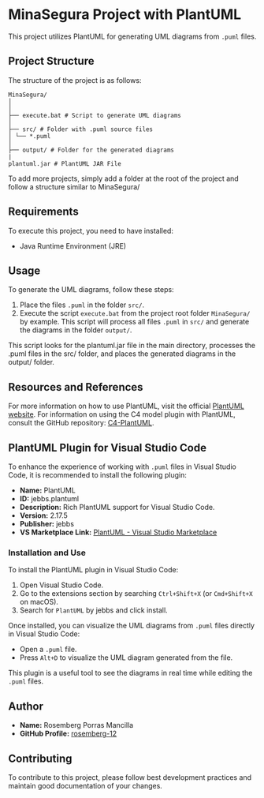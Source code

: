 # MinaSegura Project with PlantUML

This project utilizes PlantUML for generating UML diagrams from `.puml` files.

## Project Structure

The structure of the project is as follows:

```Skeleton
MinaSegura/
│
│
├── execute.bat # Script to generate UML diagrams
│
├── src/ # Folder with .puml source files
│ └── *.puml
│
├── output/ # Folder for the generated diagrams
|
plantuml.jar # PlantUML JAR File
```

To add more projects, simply add a folder at the root of the project and follow a structure similar to MinaSegura/

## Requirements

To execute this project, you need to have installed:

- Java Runtime Environment (JRE)

## Usage

To generate the UML diagrams, follow these steps:

1. Place the files `.puml` in the folder `src/`.
2. Execute the script `execute.bat` from the project root folder `MinaSegura/` by example. This script will process all files `.puml` in `src/` and generate the diagrams in the folder `output/`.

This script looks for the plantuml.jar file in the main directory, processes the .puml files in the src/ folder, and places the generated diagrams in the output/ folder.

## Resources and References

For more information on how to use PlantUML, visit the official [PlantUML website](https://plantuml.com/es/).
For information on using the C4 model plugin with PlantUML, consult the GitHub repository: [C4-PlantUML](https://github.com/plantuml-stdlib/C4-PlantUML).

## PlantUML Plugin for Visual Studio Code

To enhance the experience of working with `.puml` files in Visual Studio Code, it is recommended to install the following plugin:

- **Name:** PlantUML
- **ID:** jebbs.plantuml
- **Description:** Rich PlantUML support for Visual Studio Code.
- **Version:** 2.17.5
- **Publisher:** jebbs
- **VS Marketplace Link:** [PlantUML - Visual Studio Marketplace](https://marketplace.visualstudio.com/items?itemName=jebbs.plantuml)

### Installation and Use

To install the PlantUML plugin in Visual Studio Code:

1. Open Visual Studio Code.
2. Go to the extensions section by searching `Ctrl+Shift+X` (or `Cmd+Shift+X` on macOS).
3. Search for `PlantUML` by jebbs and click install.

Once installed, you can visualize the UML diagrams from `.puml` files directly in Visual Studio Code:

- Open a `.puml` file.
- Press `Alt+D` to visualize the UML diagram generated from the file.

This plugin is a useful tool to see the diagrams in real time while editing the `.puml` files.

## Author

- **Name:** Rosemberg Porras Mancilla
- **GitHub Profile:** [rosemberg-12](https://github.com/rosemberg-12)

## Contributing

To contribute to this project, please follow best development practices and maintain good documentation of your changes.
